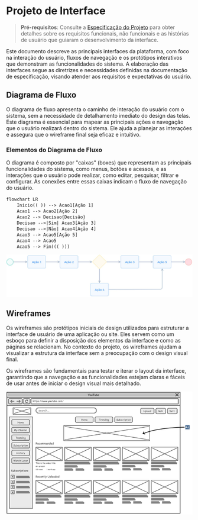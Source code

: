 # Projeto de Interface

> **Pré-requisitos**: Consulte a <a href="02-Especificação do Projeto.md"> Especificação do Projeto</a> para obter detalhes sobre os requisitos funcionais, não funcionais e as histórias de usuário que guiaram o desenvolvimento da interface.

Este documento descreve as principais interfaces da plataforma, com foco na interação do usuário, fluxos de navegação e os protótipos interativos que demonstram as funcionalidades do sistema. A elaboração das interfaces segue as diretrizes e necessidades definidas na documentação de especificação, visando atender aos requisitos e expectativas do usuário.

## Diagrama de Fluxo

O diagrama de fluxo apresenta o caminho de interação do usuário com o sistema, sem a necessidade de detalhamento imediato do design das telas. Este diagrama é essencial para mapear as principais ações e navegação que o usuário realizará dentro do sistema. Ele ajuda a planejar as interações e assegura que o wireframe final seja eficaz e intuitivo.

### Elementos do Diagrama de Fluxo

O diagrama é composto por "caixas" (boxes) que representam as principais funcionalidades do sistema, como menus, botões e acessos, e as interações que o usuário pode realizar, como editar, pesquisar, filtrar e configurar. As conexões entre essas caixas indicam o fluxo de navegação do usuário.

```mermaid
flowchart LR
    Inicio(( )) --> Acao1[Ação 1]
    Acao1 --> Acao2[Ação 2]
    Acao2 --> Decisao{Decisão}
    Decisao -->|Sim| Acao3[Ação 3]
    Decisao -->|Não| Acao4[Ação 4]
    Acao3 --> Acao5[Ação 5]
    Acao4 --> Acao5
    Acao5 --> Fim((( )))
```

![Exemplo de Diagrama de Fluxo](img/diagramafluxo2.jpg)

## Wireframes

Os wireframes são protótipos iniciais de design utilizados para estruturar a interface de usuário de uma aplicação ou site. Eles servem como um esboço para definir a disposição dos elementos da interface e como as páginas se relacionam. No contexto do projeto, os wireframes ajudam a visualizar a estrutura da interface sem a preocupação com o design visual final.

Os wireframes são fundamentais para testar e iterar o layout da interface, garantindo que a navegação e as funcionalidades estejam claras e fáceis de usar antes de iniciar o design visual mais detalhado.

![Exemplo de Wireframe](img/wireframe-example.png)
